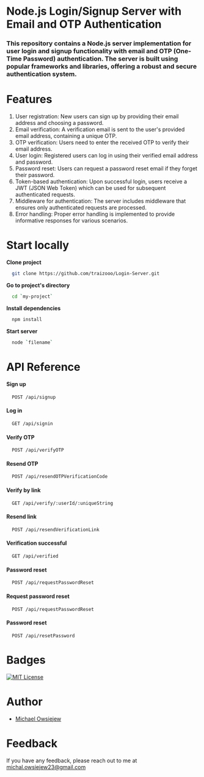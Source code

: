 
# **Node.js Login/Signup Server with Email and OTP Authentication**

### This repository contains a Node.js server implementation for user login and signup functionality with email and OTP (One-Time Password) authentication. The server is built using popular frameworks and libraries, offering a robust and secure authentication system. 

# **Features**

1. User registration: New users can sign up by providing their email address and choosing a password.
2. Email verification: A verification email is sent to the user's provided email address, containing a unique OTP.
3. OTP verification: Users need to enter the received OTP to verify their email address.
4. User login: Registered users can log in using their verified email address and password.
5. Password reset: Users can request a password reset email if they forget their password.
6. Token-based authentication: Upon successful login, users receive a JWT (JSON Web Token) which can be used for subsequent authenticated requests.
7. Middleware for authentication: The server includes middleware that ensures only authenticated requests are processed.
8. Error handling: Proper error handling is implemented to provide informative responses for various scenarios.

# **Start locally**

**Clone project**

```bash
  git clone https://github.com/traizooo/Login-Server.git
```

**Go to project's directory**

```bash
  cd `my-project`
```

**Install dependencies**

```bash
  npm install
```

**Start server**

```bash
  node `filename`
```


# **API Reference**

#### Sign up

```http
  POST /api/signup
```

#### Log in

```http
  GET /api/signin
```

#### Verify OTP

```http
  POST /api/verifyOTP
```

#### Resend OTP

```http
  POST /api/resendOTPVerificationCode
```

#### Verify by link

```http
  GET /api/verify/:userId/:uniqueString
```

#### Resend link

```http
  POST /api/resendVerificationLink
```

#### Verification successful

```http
  GET /api/verified
```

#### Password reset 

```http
  POST /api/requestPasswordReset
```

#### Request password reset 

```http
  POST /api/requestPasswordReset
```

#### Password reset 

```http
  POST /api/resetPassword
```
# **Badges**


[![MIT License](https://img.shields.io/badge/License-MIT-green.svg)](https://choosealicense.com/licenses/mit/)



# **Author**

- [Michael Owsiejew](https://www.github.com/traizooo)


# Feedback

If you have any feedback, please reach out to me at michal.owsiejew23@gmail.com

